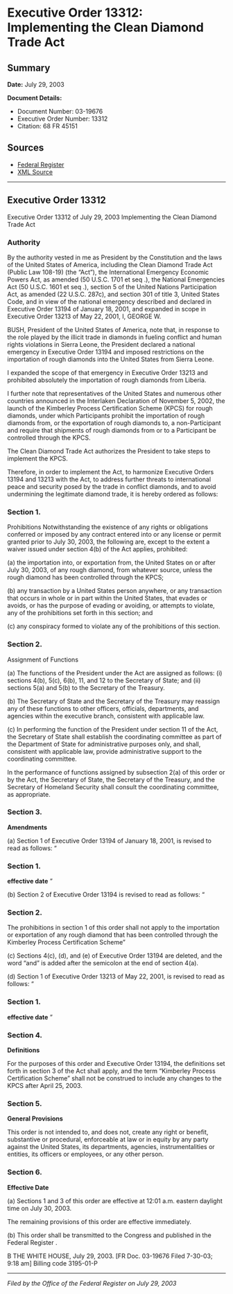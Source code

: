 # Executive Order 13312: Implementing the Clean Diamond Trade Act

## Summary

**Date:** July 29, 2003

**Document Details:**
- Document Number: 03-19676
- Executive Order Number: 13312
- Citation: 68 FR 45151

## Sources
- [Federal Register](https://www.federalregister.gov/documents/2003/07/31/03-19676/implementing-the-clean-diamond-trade-act)
- [XML Source](https://www.federalregister.gov/documents/full_text/xml/2003/07/31/03-19676.xml)

---

## Executive Order 13312

Executive Order 13312 of July 29, 2003
Implementing the Clean Diamond Trade Act
### Authority

By the authority vested in me as President by the Constitution and the laws of the United States of America, including the Clean Diamond Trade Act (Public Law 108-19) (the “Act”), the International Emergency Economic Powers Act, as amended (50 U.S.C. 1701 
et seq
.), the National Emergencies Act (50 U.S.C. 1601 
et seq
.), section 5 of the United Nations Participation Act, as amended (22 U.S.C. 287c), and section 301 of title 3, United States Code, and in view of the national emergency described and declared in Executive Order 13194 of January 18, 2001, and expanded in scope in Executive Order 13213 of May 22, 2001,
I, GEORGE W.

BUSH, President of the United States of America, note that, in response to the role played by the illicit trade in diamonds in fueling conflict and human rights violations in Sierra Leone, the President declared a national emergency in Executive Order 13194 and imposed restrictions on the importation of rough diamonds into the United States from Sierra Leone.

I expanded the scope of that emergency in Executive Order 13213 and prohibited absolutely the importation of rough diamonds from Liberia.

I further note that representatives of the United States and numerous other countries announced in the Interlaken Declaration of November 5, 2002, the launch of the Kimberley Process Certification Scheme (KPCS) for rough diamonds, under which Participants prohibit the importation of rough diamonds from, or the exportation of rough diamonds to, a non-Participant and require that shipments of rough diamonds from or to a Participant be controlled through the KPCS.

The Clean Diamond Trade Act authorizes the President to take steps to implement the KPCS.

Therefore, in order to implement the Act, to harmonize Executive Orders 13194 and 13213 with the Act, to address further threats to international peace and security posed by the trade in conflict diamonds, and to avoid undermining the legitimate diamond trade, it is hereby ordered as follows:
### Section 1.

Prohibitions
Notwithstanding the existence of any rights or obligations conferred or imposed by any contract entered into or any license or permit granted prior to July 30, 2003, the following are, except to the extent a waiver issued under section 4(b) of the Act applies, prohibited:

(a) the importation into, or exportation from, the United States on or after July 30, 2003, of any rough diamond, from whatever source, unless the rough diamond has been controlled through the KPCS;

(b) any transaction by a United States person anywhere, or any transaction that occurs in whole or in part within the United States, that evades or avoids, or has the purpose of evading or avoiding, or attempts to violate, any of the prohibitions set forth in this section; and

(c) any conspiracy formed to violate any of the prohibitions of this section.
### Section 2.

Assignment of Functions

(a) The functions of the President under the Act are assigned as follows:
    (i) sections 4(b), 5(c), 6(b), 11, and 12 to the Secretary of State; and
    (ii) sections 5(a) and 5(b) to the Secretary of the Treasury.

(b) The Secretary of State and the Secretary of the Treasury may reassign any of these functions to other officers, officials, departments, and agencies within the executive branch, consistent with applicable law.

(c) In performing the function of the President under section 11 of the Act, the Secretary of State shall establish the coordinating committee as part of the Department of State for administrative purposes only, and shall, consistent with applicable law, provide administrative support to the coordinating committee.

In the performance of functions assigned by subsection 2(a) of this order or by the Act, the Secretary of State, the Secretary of the Treasury, and the Secretary of Homeland Security shall consult the coordinating committee, as appropriate.
### Section 3.

**Amendments**

(a) Section 1 of Executive Order 13194 of January 18, 2001, is revised to read as follows:
“
### Section 1.

**effective date**
”

(b) Section 2 of Executive Order 13194 is revised to read as follows: “
### Section 2.

The prohibitions in section 1 of this order shall not apply to the importation or exportation of any rough diamond that has been controlled through the Kimberley Process Certification Scheme”

(c) Sections 4(c), (d), and (e) of Executive Order 13194 are deleted, and the word “and” is added after the semicolon at the end of section 4(a).

(d) Section 1 of Executive Order 13213 of May 22, 2001, is revised to read as follows: “
### Section 1.

**effective date**
”
### Section 4.

**Definitions**

For the purposes of this order and Executive Order 13194, the definitions set forth in section 3 of the Act shall apply, and the term “Kimberley Process Certification Scheme” shall not be construed to include any changes to the KPCS after April 25, 2003.
### Section 5.

**General Provisions**

This order is not intended to, and does not, create any right or benefit, substantive or procedural, enforceable at law or in equity by any party against the United States, its departments, agencies, instrumentalities or entities, its officers or employees, or any other person.
### Section 6.

**Effective Date**

(a) Sections 1 and 3 of this order are effective at 12:01 a.m. eastern daylight time on July 30, 2003.

The remaining provisions of this order are effective immediately.

(b) This order shall be transmitted to the Congress and published in the 
Federal Register
.

B
THE WHITE HOUSE,
July 29, 2003.
[FR Doc. 03-19676
Filed 7-30-03; 9:18 am]
Billing code 3195-01-P

---

*Filed by the Office of the Federal Register on July 29, 2003*
